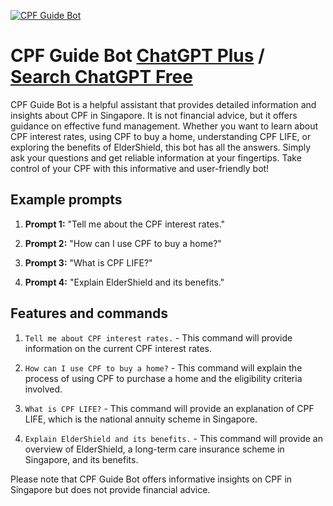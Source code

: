 
[![CPF Guide Bot](https://files.oaiusercontent.com/file-fZeYj2H8BnXGpnEYj0ooealp?se=2123-10-17T21%3A14%3A05Z&sp=r&sv=2021-08-06&sr=b&rscc=max-age%3D31536000%2C%20immutable&rscd=attachment%3B%20filename%3D6d06c439-973a-4b47-bbd0-09f3631174d6.webp&sig=2rGx%2BZkaffU9%2BYmzziW98%2Bu%2BJSfpOyCkf7nUnhSEykM%3D)](https://chat.openai.com/g/g-0uQRgwu1i-cpf-guide-bot)

# CPF Guide Bot [ChatGPT Plus](https://chat.openai.com/g/g-0uQRgwu1i-cpf-guide-bot) / [Search ChatGPT Free](https://gptcall.net/index.html#/?search=CPF%20Guide%20Bot)

CPF Guide Bot is a helpful assistant that provides detailed information and insights about CPF in Singapore. It is not financial advice, but it offers guidance on effective fund management. Whether you want to learn about CPF interest rates, using CPF to buy a home, understanding CPF LIFE, or exploring the benefits of ElderShield, this bot has all the answers. Simply ask your questions and get reliable information at your fingertips. Take control of your CPF with this informative and user-friendly bot!

## Example prompts

1. **Prompt 1:** "Tell me about the CPF interest rates."

2. **Prompt 2:** "How can I use CPF to buy a home?"

3. **Prompt 3:** "What is CPF LIFE?"

4. **Prompt 4:** "Explain ElderShield and its benefits."

## Features and commands

1. `Tell me about CPF interest rates.` - This command will provide information on the current CPF interest rates.

2. `How can I use CPF to buy a home?` - This command will explain the process of using CPF to purchase a home and the eligibility criteria involved.

3. `What is CPF LIFE?` - This command will provide an explanation of CPF LIFE, which is the national annuity scheme in Singapore.

4. `Explain ElderShield and its benefits.` - This command will provide an overview of ElderShield, a long-term care insurance scheme in Singapore, and its benefits.

Please note that CPF Guide Bot offers informative insights on CPF in Singapore but does not provide financial advice.



